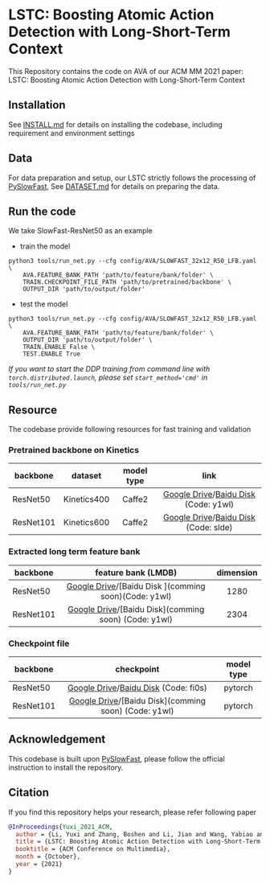 # LSTC: Boosting Atomic Action Detection with Long-Short-Term Context

This Repository contains the code on AVA of our ACM MM 2021 paper: LSTC: Boosting Atomic Action Detection with Long-Short-Term Context

## Installation

See [INSTALL.md](./INSTALL.md) for details on installing the codebase, including requirement and environment settings

## Data

For data preparation and setup, our LSTC strictly follows the processing of [PySlowFast](https://github.com/facebookresearch/SlowFast/blob/master/INSTALL.md),
See [DATASET.md](./DATASET.md) for details on preparing the data.

## Run the code

We take SlowFast-ResNet50 as an example

* train the model
```shell script
python3 tools/run_net.py --cfg config/AVA/SLOWFAST_32x12_R50_LFB.yaml \
    AVA.FEATURE_BANK_PATH 'path/to/feature/bank/folder' \
    TRAIN.CHECKPOINT_FILE_PATH 'path/to/pretrained/backbone' \
    OUTPUT_DIR 'path/to/output/folder'
```

* test the model
```shell script
python3 tools/run_net.py --cfg config/AVA/SLOWFAST_32x12_R50_LFB.yaml \
    AVA.FEATURE_BANK_PATH 'path/to/feature/bank/folder' \
    OUTPUT_DIR 'path/to/output/folder' \
    TRAIN.ENABLE False \ 
    TEST.ENABLE True
```

*If you want to start the DDP training from command line with `torch.distributed.launch`, please set `start_method='cmd'` in `tools/run_net.py`*

## Resource

The codebase provide following resources for fast training and validation

### Pretrained backbone on Kinetics

| backbone | dataset | model type | link |
|----------|:---------------------:|:------------:|:--------------:|
|ResNet50|Kinetics400|Caffe2|[Google Drive](https://drive.google.com/file/d/1zxS57DAXiLswWG-hI8s76zGdtRFNRgxa/view?usp=sharing)/[Baidu Disk](https://pan.baidu.com/s/1VaOY-GBBY9oTc2m-A-9Ogw) (Code: y1wl)|
|ResNet101|Kinetics600|Caffe2|[Google Drive](https://drive.google.com/file/d/1U6i2lGo8-qdtL_UDPHHCHwmfOERJxfnK/view?usp=sharing)/[Baidu Disk](https://pan.baidu.com/s/17I-3YaAAj0I2RELaG6P-xw) (Code: slde)|

### Extracted long term feature bank

| backbone | feature bank (LMDB) | dimension |
|----------|:---------------------:|:------------:|
|ResNet50|[Google Drive](https://drive.google.com/file/d/1IqFuq7GMSBFnHopjbNcDJAIES1EtxpQR/view?usp=sharing)/[Baidu Disk ](comming soon)(Code: y1wl)|1280|
|ResNet101|[Google Drive](https://drive.google.com/file/d/1ND4sSGwAv2SFR42J90Vj9cNn1glz1Ex3/view?usp=sharing)/[Baidu Disk](comming soon) (Code: y1wl)|2304|

### Checkpoint file

| backbone | checkpoint | model type |
|----------|:---------------------:|:-----------:|
|ResNet50|[Google Drive](https://drive.google.com/file/d/1yimMvcOXaASOFOmp64HKO13LzS5b_YCj/view?usp=sharing)/[Baidu Disk](https://pan.baidu.com/s/1deRNnxgSwlAuOWHAMrzntQ) (Code: fi0s)|pytorch|
|ResNet101|[Google Drive](https://drive.google.com/file/d/1BZ4MzlhUOzuvBPyaS8DAHcyGikh6TAJh/view?usp=sharing)/[Baidu Disk](comming soon) (Code: y1wl)|pytorch|

## Acknowledgement

This codebase is built upon [PySlowFast](https://github.com/facebookresearch/SlowFast/blob/master/INSTALL.md), please follow the official instruction to install the repository.

## Citation

If you find this repository helps your research, please refer following paper
```bibtex
@InProceedings{Yuxi_2021_ACM,
  author = {Li, Yuxi and Zhang, Boshen and Li, Jian and Wang, Yabiao and Wang, Chengjie and Li, Jilin and Huang, Feiyue and Lin, Weiyao},
  title = {LSTC: Boosting Atomic Action Detection with Long-Short-Term Context},
  booktitle = {ACM Conference on Multimedia},
  month = {October},
  year = {2021}
} 
```